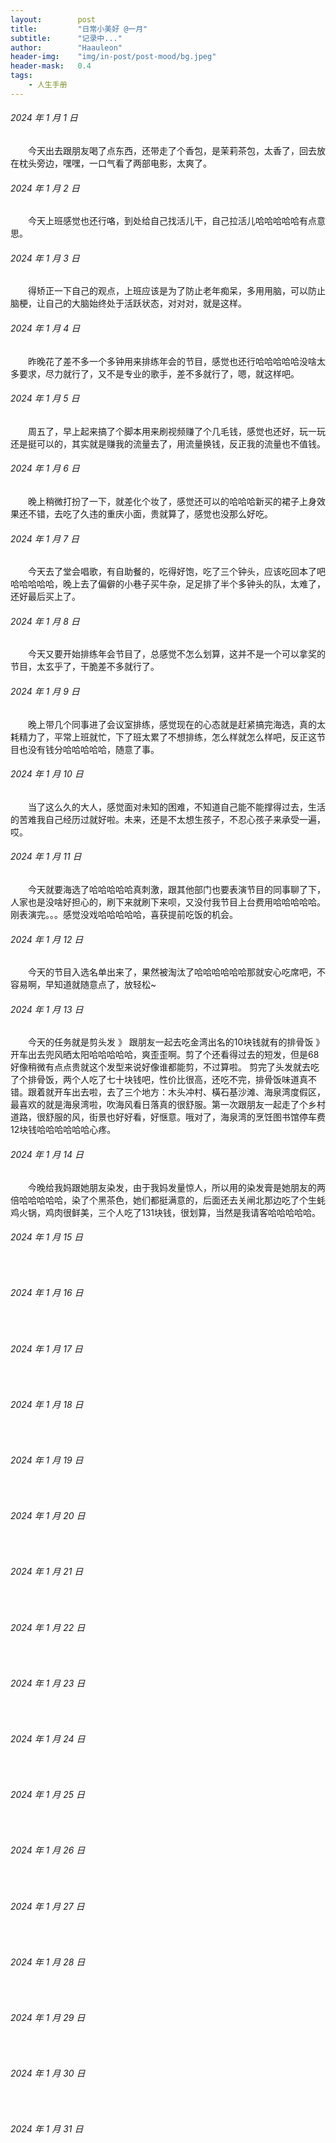 ```yaml
---
layout:        post
title:         "日常小美好 @一月"
subtitle:      "记录中..."
author:        "Haauleon"
header-img:    "img/in-post/post-mood/bg.jpeg"
header-mask:   0.4
tags:
    - 人生手册
---
```


###### 2024 年 1 月 1 日
&emsp;&emsp;今天出去跟朋友喝了点东西，还带走了个香包，是茉莉茶包，太香了，回去放在枕头旁边，嘿嘿，一口气看了两部电影，太爽了。

###### 2024 年 1 月 2 日
&emsp;&emsp;今天上班感觉也还行咯，到处给自己找活儿干，自己拉活儿哈哈哈哈哈有点意思。

###### 2024 年 1 月 3 日
&emsp;&emsp;得矫正一下自己的观点，上班应该是为了防止老年痴呆，多用用脑，可以防止脑梗，让自己的大脑始终处于活跃状态，对对对，就是这样。

###### 2024 年 1 月 4 日
&emsp;&emsp;昨晚花了差不多一个多钟用来排练年会的节目，感觉也还行哈哈哈哈哈没啥太多要求，尽力就行了，又不是专业的歌手，差不多就行了，嗯，就这样吧。

###### 2024 年 1 月 5 日
&emsp;&emsp;周五了，早上起来搞了个脚本用来刷视频赚了个几毛钱，感觉也还好，玩一玩还是挺可以的，其实就是赚我的流量去了，用流量换钱，反正我的流量也不值钱。

###### 2024 年 1 月 6 日
&emsp;&emsp;晚上稍微打扮了一下，就差化个妆了，感觉还可以的哈哈哈新买的裙子上身效果还不错，去吃了久违的重庆小面，贵就算了，感觉也没那么好吃。

###### 2024 年 1 月 7 日
&emsp;&emsp;今天去了堂会唱歌，有自助餐的，吃得好饱，吃了三个钟头，应该吃回本了吧哈哈哈哈哈，晚上去了偏僻的小巷子买牛杂，足足排了半个多钟头的队，太难了，还好最后买上了。

###### 2024 年 1 月 8 日
&emsp;&emsp;今天又要开始排练年会节目了，总感觉不怎么划算，这并不是一个可以拿奖的节目，太玄乎了，干脆差不多就行了。

###### 2024 年 1 月 9 日
&emsp;&emsp;晚上带几个同事进了会议室排练，感觉现在的心态就是赶紧搞完海选，真的太耗精力了，平常上班就忙，下了班太累了不想排练，怎么样就怎么样吧，反正这节目也没有钱分哈哈哈哈哈，随意了事。

###### 2024 年 1 月 10 日
&emsp;&emsp;当了这么久的大人，感觉面对未知的困难，不知道自己能不能撑得过去，生活的苦难我自己经历过就好啦。未来，还是不太想生孩子，不忍心孩子来承受一遍，哎。

###### 2024 年 1 月 11 日
&emsp;&emsp;今天就要海选了哈哈哈哈哈真刺激，跟其他部门也要表演节目的同事聊了下，人家也是没啥好担心的，刷下来就刷下来呗，又没付我节目上台费用哈哈哈哈哈。刚表演完。。。感觉没戏哈哈哈哈哈，喜获提前吃饭的机会。

###### 2024 年 1 月 12 日
&emsp;&emsp;今天的节目入选名单出来了，果然被淘汰了哈哈哈哈哈哈那就安心吃席吧，不容易啊，早知道就随意点了，放轻松~

###### 2024 年 1 月 13 日
&emsp;&emsp;今天的任务就是剪头发 》 跟朋友一起去吃金湾出名的10块钱就有的排骨饭 》 开车出去兜风晒太阳哈哈哈哈哈，爽歪歪啊。剪了个还看得过去的短发，但是68好像稍微有点点贵就这个发型来说好像谁都能剪，不过算啦。 剪完了头发就去吃了个排骨饭，两个人吃了七十块钱吧，性价比很高，还吃不完，排骨饭味道真不错。跟着就开车出去啦，去了三个地方：木头冲村、橫石基沙滩、海泉湾度假区，最喜欢的就是海泉湾啦，吹海风看日落真的很舒服。第一次跟朋友一起走了个乡村道路，很舒服的风，街景也好好看，好惬意。哦对了，海泉湾的烹饪图书馆停车费12块钱哈哈哈哈哈哈心疼。

###### 2024 年 1 月 14 日
&emsp;&emsp;今晚给我妈跟她朋友染发，由于我妈发量惊人，所以用的染发膏是她朋友的两倍哈哈哈哈哈，染了个黑茶色，她们都挺满意的，后面还去关闸北那边吃了个生蚝鸡火锅，鸡肉很鲜美，三个人吃了131块钱，很划算，当然是我请客哈哈哈哈哈。

###### 2024 年 1 月 15 日
&emsp;&emsp;

###### 2024 年 1 月 16 日
&emsp;&emsp;

###### 2024 年 1 月 17 日
&emsp;&emsp;

###### 2024 年 1 月 18 日
&emsp;&emsp;

###### 2024 年 1 月 19 日
&emsp;&emsp;

###### 2024 年 1 月 20 日
&emsp;&emsp;

###### 2024 年 1 月 21 日
&emsp;&emsp;

###### 2024 年 1 月 22 日
&emsp;&emsp;

###### 2024 年 1 月 23 日
&emsp;&emsp;

###### 2024 年 1 月 24 日
&emsp;&emsp;

###### 2024 年 1 月 25 日
&emsp;&emsp;

###### 2024 年 1 月 26 日
&emsp;&emsp;

###### 2024 年 1 月 27 日
&emsp;&emsp;

###### 2024 年 1 月 28 日
&emsp;&emsp;

###### 2024 年 1 月 29 日
&emsp;&emsp;

###### 2024 年 1 月 30 日
&emsp;&emsp;

###### 2024 年 1 月 31 日
&emsp;&emsp;